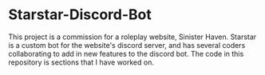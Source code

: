 # Starstar-Discord-Bot
This project is a commission for a roleplay website, Sinister Haven. Starstar is a custom bot for the website's discord server, and has several coders collaborating to add in new features to the discord bot. The code in this repository is sections that I have worked on.
